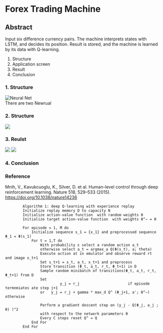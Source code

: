# Forex Trading Machine
## Abstract 

Input six difference currency pairs. The machine interprets states with LSTM, and decides its position.
Result is stored, and the machine is learned by its data with Q-learning.

1. Structure
2. Application screen
3. Result
4. Conclusion

### 1. Structure
![Neural Net](https://github.com/frogkim/publishdata/blob/main/images/ForexTradingLearning/structure.png)  
There are two Newrual
### 2. Structure
<img src="https://github.com/frogkim/publishdata/blob/main/images/ForexTradingLearning/dqn.png">

### 3. Reulst
<img src="https://github.com/frogkim/publishdata/blob/main/images/ForexTradingLearning/result.png">
<img src="https://github.com/frogkim/publishdata/blob/main/images/ForexTradingLearning/tensorboard.png">

### 4. Conclusion

### Reference  
Mnih, V., Kavukcuoglu, K., Silver, D. et al.  Human-level control through deep reinforcement learning. Nature 518, 529–533 (2015).  
https://doi.org/10.1038/nature14236
            
            Algorithm 1: deep Q-learning with experience replay
            Initialize replay memory D to capacity N
            Initialize action-value function  with random weights θ
            Initialize target action-value function  with weights θ^− = θ
            
            For episode = 1, M do
                Initialize sequence s_1 = {x_1} and preprocessed sequence Φ_1 = Φ(s_1)
                For t = 1,T do
                    With probability ε select a random action a_t
                    otherwise select a_t = argmax_a Q(Φ(s_t), a; theta)
                    Execute action at in emulator and observe reward rt and image x_t+1
                    Set s_t+1 = s_t, a_t, x_t+1 and preprocess 
                    Store transition (Φ_t, a_t, r_t, Φ_t+1) in D
                    Sample random minibatch of transitions(Φ_t, a_t, r_t, Φ_t+1) from D
                    Set 
                             y_j = r_j 						if episode termnmiates ate step j+1
                    or	 y_j = r_j + gamma * max_d Q^ (Φ_j+1, a'; θ^−)		otherwise
            
                    Perform a gradient descent step on (y_j - Q(Φ_j, a_j ; θ) )^2
                    with respect to the network parameters θ
                    Every C steps reset Q^ = Q
                End For
            End For            
            